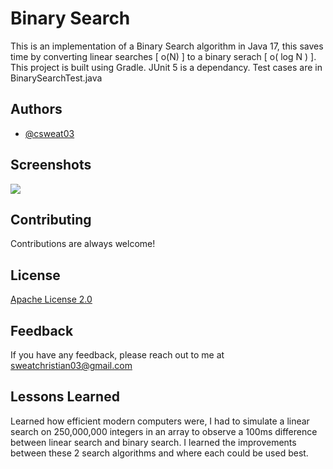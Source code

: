 # Binary Search

This is an implementation of a Binary Search algorithm in Java 17, this saves time by converting linear searches [ o(N) ] to a binary serach [ o( log N ) ]. This project is built using Gradle. JUnit 5 is a dependancy. Test cases are in BinarySearchTest.java


## Authors

- [@csweat03](https://www.github.com/csweat03)


## Screenshots

![](https://i.gyazo.com/3d468c2222a6374a407e83f1e119309f.gif)

## Contributing

Contributions are always welcome!

## License

[Apache License 2.0](https://choosealicense.com/licenses/apache-2.0/)


## Feedback

If you have any feedback, please reach out to me at sweatchristian03@gmail.com


## Lessons Learned

Learned how efficient modern computers were, I had to simulate a linear search on 250,000,000 integers in an array 
to observe a 100ms difference between linear search and binary search. I learned the improvements between these 2 
search algorithms and where each could be used best.

